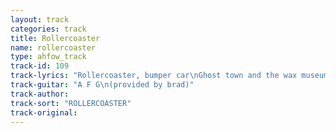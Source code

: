 ```yaml
---
layout: track
categories: track
title: Rollercoaster
name: rollercoaster
type: ahfow_track
track-id: 109
track-lyrics: "Rollercoaster, bumper car\nGhost town and the wax museum\nStinking drunk just like the pope(?)\nRollercoaster give me hope\n\nCyclone and the house of freaks\nNathan's hotdogs on the boardwalk\nRollercoaster, bumper car\nTwinkle twinkle little star\n\nRollercoaster, bumper car\nGhost town and the wax museum\nStinking drunk just like the pope(?)\nRollercoaster give me hope"
track-guitar: "A F G\n(provided by brad)"
track-author: 
track-sort: "ROLLERCOASTER"
track-original: 
---
```

